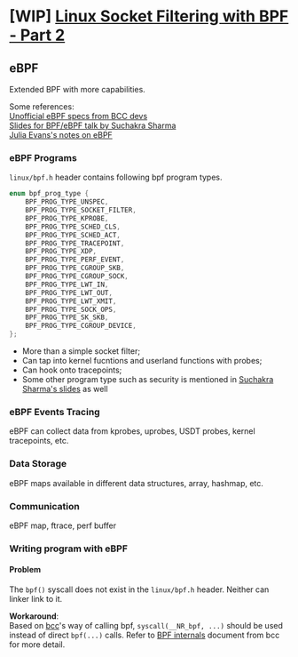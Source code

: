 # \[WIP\] [Linux Socket Filtering with BPF - Part 2](https://www.kernel.org/doc/Documentation/networking/filter.txt)
## eBPF
Extended BPF with more capabilities.  

Some references:  
[Unofficial eBPF specs from BCC devs](https://github.com/iovisor/bpf-docs/blob/master/eBPF.md)  
[Slides for BPF/eBPF talk by Suchakra Sharma](https://speakerdeck.com/tuxology/the-bsd-packet-filter)  
[Julia Evans's notes on eBPF](https://jvns.ca/blog/2017/06/28/notes-on-bpf---ebpf/)

### eBPF Programs
`linux/bpf.h` header contains following bpf program types.
```c
enum bpf_prog_type {
	BPF_PROG_TYPE_UNSPEC,            
	BPF_PROG_TYPE_SOCKET_FILTER,     
	BPF_PROG_TYPE_KPROBE,            
	BPF_PROG_TYPE_SCHED_CLS,         
	BPF_PROG_TYPE_SCHED_ACT,
	BPF_PROG_TYPE_TRACEPOINT,        
	BPF_PROG_TYPE_XDP,
	BPF_PROG_TYPE_PERF_EVENT,
	BPF_PROG_TYPE_CGROUP_SKB,
	BPF_PROG_TYPE_CGROUP_SOCK,
	BPF_PROG_TYPE_LWT_IN,
	BPF_PROG_TYPE_LWT_OUT,
	BPF_PROG_TYPE_LWT_XMIT,
	BPF_PROG_TYPE_SOCK_OPS,
	BPF_PROG_TYPE_SK_SKB,
	BPF_PROG_TYPE_CGROUP_DEVICE,
};
```

- More than a simple socket filter;
- Can tap into kernel fucntions and userland functions with probes;
- Can hook onto tracepoints;
- Some other program type such as security is mentioned in [Suchakra Sharma's slides](https://speakerdeck.com/tuxology/the-bsd-packet-filter) as well

### eBPF Events Tracing
eBPF can collect data from kprobes, uprobes, USDT probes, kernel tracepoints, etc.

### Data Storage
eBPF maps available in different data structures, array, hashmap, etc.

### Communication
eBPF map, ftrace, perf buffer

### Writing program with eBPF
#### Problem
The `bpf()` syscall does not exist in the `linux/bpf.h` header. Neither can linker link to it.

**Workaround**:  
Based on [bcc](https://github.com/iovisor/bcc/blob/master/src/cc/libbpf.c)'s way of calling bpf, `syscall(__NR_bpf, ...)` should be used instead of direct `bpf(...)` calls. Refer to [BPF internals]() document from bcc for more detail.
